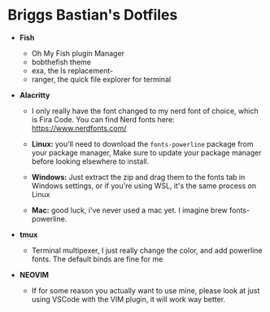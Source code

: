 # Briggs Bastian's Dotfiles

* **Fish**

    - Oh My Fish plugin Manager
    - bobthefish theme
    - exa, the ls replacement-
    - ranger, the quick file explorer for terminal


* **Alacritty**
    - I only really have the font changed to my nerd font of choice, which is Fira Code. You can find Nerd fonts here: https://www.nerdfonts.com/
    - **Linux:** you'll need to download the ` fonts-powerline ` package from your package manager, Make sure to update your package manager before looking elsewhere to install.

    - **Windows:** Just extract the zip and drag them to the fonts tab in Windows settings, or if you're using WSL, it's the same process on Linux

    - **Mac:** good luck, i've never used a mac yet. I imagine brew fonts-powerline.


* **tmux**

    - Terminal multipexer, I just really change the color, and add powerline fonts. The default binds are fine for me


* **NEOVIM**

    - If for some reason you actually want to use mine, please look at just using VSCode with the VIM plugin, it will work way better.
